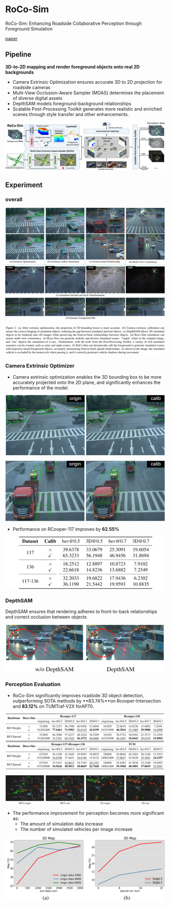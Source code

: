 # RoCo-Sim

RoCo-Sim: Enhancing Roadside Collaborative Perception through Foreground Simulation

[paper](https://arxiv.org/pdf/2503.10410)

## Pipeline

   **3D-to-2D mapping and render foreground objects onto real 2D backgrounds**

- Camera Extrinsic Optimization ensures accurate 3D to 2D projection for roadside cameras
- Multi-View Occlusion-Aware Sampler (MOAS) determines the placement of diverse digital assets
- DepthSAM models foreground-background relationships
- Scalable Post-Processing Toolkit generates more realistic and enriched scenes through style transfer and other enhancements.

![image-20250313104404046](img/image-20250313104404046.png)

## Experiment

### overall

![image-20250313104127574](img/image-20250313104127574.png)

![image-20250313110340208](img/image-20250313110340208.png)

### Camera Extrinsic Optimizer

- Camera extrinsic optimization enables the 3D bounding box to be more accurately projected onto the 2D plane, and significantly enhances the performance of the model.

![image-20250313111821015](img/image-20250313111821015.png)

![image-20250313111855932](img/image-20250313111855932.png)

- Performance on RCooper-117 improves by **62.55%**

![image-20250313113441300](img/image-20250313113441300.png)

### DepthSAM

DepthSAM ensures that rendering adheres to front-to-back relationships and correct occlusion between objects

![image-20250313112452220](img/image-20250313112452220.png)

### Perception Evaluation

- RoCo-Sim significantly improves roadside 3D object detection, outperforming SOTA methods by **83.74%**on Rcooper-Intersection and **83.12%** on TUMTraf-V2X forAP70.

![image-20250313112742436](img/image-20250313112742436.png)

![image-20250313112852229](img/image-20250313112852229.png)

- The performance improvement for perception becomes more significant as:
  - The amount of simulation data increase
  - The number of simulated vehicles per image increase

![image-20250313112942344](img/image-20250313112942344.png)
